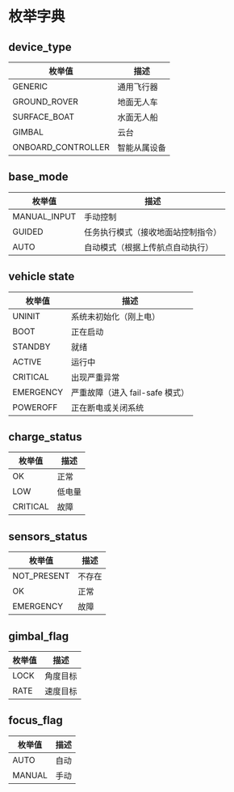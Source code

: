 # 枚举字典

## device_type

| 枚举值             | 描述         |
| ------------------ | ------------ |
| GENERIC            | 通用飞行器   |
| GROUND_ROVER       | 地面无人车   |
| SURFACE_BOAT       | 水面无人船   |
| GIMBAL             | 云台         |
| ONBOARD_CONTROLLER | 智能从属设备 |

## base_mode

| 枚举值       | 描述                               |
| ------------ | ---------------------------------- |
| MANUAL_INPUT | 手动控制                           |
| GUIDED       | 任务执行模式（接收地面站控制指令） |
| AUTO         | 自动模式（根据上传航点自动执行）   |

## vehicle state

| 枚举值    | 描述                            |
| --------- | ------------------------------- |
| UNINIT    | 系统未初始化（刚上电）          |
| BOOT      | 正在启动                        |
| STANDBY   | 就绪                            |
| ACTIVE    | 运行中                          |
| CRITICAL  | 出现严重异常                    |
| EMERGENCY | 严重故障（进入 fail-safe 模式） |
| POWEROFF  | 正在断电或关闭系统              |

## charge_status

| 枚举值   | 描述   |
| -------- | ------ |
| OK       | 正常   |
| LOW      | 低电量 |
| CRITICAL | 故障   |

## sensors_status

| 枚举值      | 描述   |
| ----------- | ------ |
| NOT_PRESENT | 不存在 |
| OK          | 正常   |
| EMERGENCY   | 故障   |

## gimbal_flag

| 枚举值 | 描述     |
| ------ | -------- |
| LOCK   | 角度目标 |
| RATE   | 速度目标 |

## focus_flag

| 枚举值 | 描述 |
| ------ | ---- |
| AUTO   | 自动 |
| MANUAL | 手动 |
